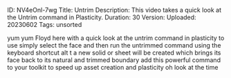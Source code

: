 ID: NV4eOnl-7wg
Title: Untrim
Description: This video takes a quick look at the Untrim command in Plasticity.
Duration: 30
Version: 
Uploaded: 20230602
Tags: unsorted

yum yum Floyd here with a quick look at
the untrim command in plasticity to use
simply select the face and then run the
untrimmed command using the keyboard
shortcut alt t a new solid or sheet will
be created which brings its face back to
its natural and trimmed boundary add
this powerful command to your toolkit to
speed up asset creation and plasticity
oh look at the time
